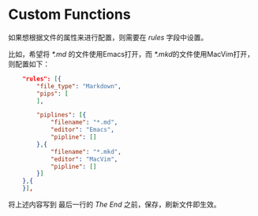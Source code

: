 # Custom Functions

<!-- create time: 2014-12-07 19:00:20  -->

如果想根据文件的属性来进行配置，则需要在 *rules* 字段中设置。

比如，希望将 *\*.md* 的文件使用Emacs打开，而 *\*.mkd*的文件使用MacVim打开，则配置如下：

```json
    "rules": [{
	    "file_type": "Markdown",
	    "pips": [
	    ],

        "piplines": [{
	        "filename": "*.md",
	        "editor": "Emacs",
	        "pipline": []
	    },{
	        "filename": "*.mkd",
	        "editor": "MacVim",
	        "pipline": []
        }]
    },{
    }],
```

将上述内容写到 最后一行的 *The End* 之前，保存，刷新文件即生效。

